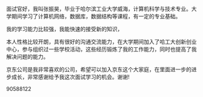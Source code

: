 面试官好，我叫张振昊，毕业于哈尔滨工业大学威海，计算机科学与技术专业。大学期间学习了计算机网络，数据库，数据结构等课程，有一定的专业基础。

我的学习能力比较强，我能快速的接受新的知识，

本人性格比较开朗，具有很好的沟通交流能力，在大学期间加入了哈工大创新创业中心，参与组织过一些学校活动，这些经历锻炼了我的工作能力，同时也提高了我解决问题的能力。

京东公司是我非常喜欢的公司，希望可以加入京东这个大家庭，在里面进一步的进步成长，非常感谢给予我这次面试学习的机会。谢谢!

90588122

